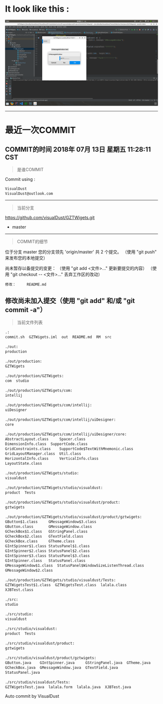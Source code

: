 
# It look like this :

![emmm...](https://github.com/visualDust/WikiMediaURL/blob/master/GZTWigets/TestShot.png)

---

# 最近一次COMMIT

COMMIT的时间
2018年 07月 13日 星期五 11:28:11 CST
---
> 是谁COMMIT

Commit using :
```
VisualDust
VisualDust@outlook.com
```
---
> 当前分支

https://github.com/visualDust/GZTWigets.git
* master

---
> COMMIT的细节

位于分支 master
您的分支领先 'origin/master' 共 2 个提交。
  （使用 "git push" 来发布您的本地提交）

尚未暂存以备提交的变更：
  （使用 "git add <文件>..." 更新要提交的内容）
  （使用 "git checkout -- <文件>..." 丢弃工作区的改动）

	修改：     README.md

修改尚未加入提交（使用 "git add" 和/或 "git commit -a"）
---
> 当前文件列表

```
.:
commit.sh  GZTWigets.iml  out  README.md  RM  src

./out:
production

./out/production:
GZTWigets

./out/production/GZTWigets:
com  studio

./out/production/GZTWigets/com:
intellij

./out/production/GZTWigets/com/intellij:
uiDesigner

./out/production/GZTWigets/com/intellij/uiDesigner:
core

./out/production/GZTWigets/com/intellij/uiDesigner/core:
AbstractLayout.class	 Spacer.class
DimensionInfo.class	 SupportCode.class
GridConstraints.class	 SupportCode$TextWithMnemonic.class
GridLayoutManager.class  Util.class
HorizontalInfo.class	 VerticalInfo.class
LayoutState.class

./out/production/GZTWigets/studio:
visualdust

./out/production/GZTWigets/studio/visualdust:
product  Tests

./out/production/GZTWigets/studio/visualdust/product:
gztwigets

./out/production/GZTWigets/studio/visualdust/product/gztwigets:
GButton$1.class		GMessageWindow$3.class
GButton.class		GMessageWindow.class
GCheckBox$1.class	GStringPanel.class
GCheckBox$2.class	GTextField.class
GCheckBox.class		GTheme.class
GIntSpinner$1.class	StatusPanel$1.class
GIntSpinner$2.class	StatusPanel$2.class
GIntSpinner$3.class	StatusPanel$3.class
GIntSpinner.class	StatusPanel.class
GMessageWindow$1.class	StatusPanel$WindowSizeListenThread.class
GMessageWindow$2.class

./out/production/GZTWigets/studio/visualdust/Tests:
GZTWigetsTest$1.class  GZTWigetsTest.class  lalala.class  XJBTest.class

./src:
studio

./src/studio:
visualdust

./src/studio/visualdust:
product  Tests

./src/studio/visualdust/product:
gztwigets

./src/studio/visualdust/product/gztwigets:
GButton.java	GIntSpinner.java     GStringPanel.java	GTheme.java
GCheckBox.java	GMessageWindow.java  GTextField.java	StatusPanel.java

./src/studio/visualdust/Tests:
GZTWigetsTest.java  lalala.form  lalala.java  XJBTest.java
```

Auto commit by VisualDust
